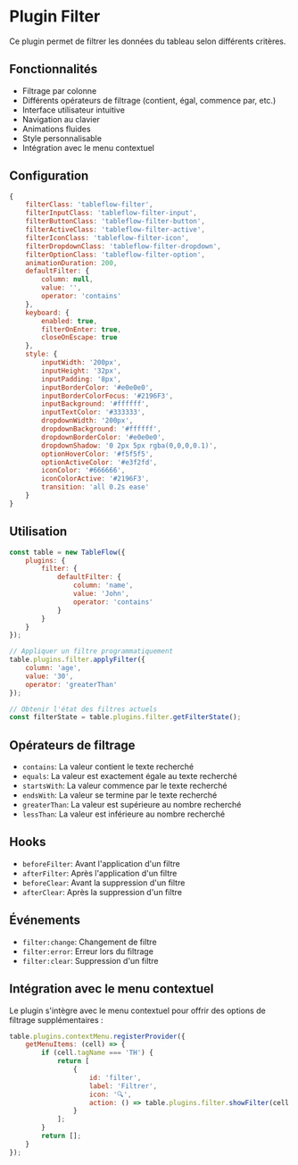 # Plugin Filter

Ce plugin permet de filtrer les données du tableau selon différents critères.

## Fonctionnalités

- Filtrage par colonne
- Différents opérateurs de filtrage (contient, égal, commence par, etc.)
- Interface utilisateur intuitive
- Navigation au clavier
- Animations fluides
- Style personnalisable
- Intégration avec le menu contextuel

## Configuration

```javascript
{
    filterClass: 'tableflow-filter',
    filterInputClass: 'tableflow-filter-input',
    filterButtonClass: 'tableflow-filter-button',
    filterActiveClass: 'tableflow-filter-active',
    filterIconClass: 'tableflow-filter-icon',
    filterDropdownClass: 'tableflow-filter-dropdown',
    filterOptionClass: 'tableflow-filter-option',
    animationDuration: 200,
    defaultFilter: {
        column: null,
        value: '',
        operator: 'contains'
    },
    keyboard: {
        enabled: true,
        filterOnEnter: true,
        closeOnEscape: true
    },
    style: {
        inputWidth: '200px',
        inputHeight: '32px',
        inputPadding: '8px',
        inputBorderColor: '#e0e0e0',
        inputBorderColorFocus: '#2196F3',
        inputBackground: '#ffffff',
        inputTextColor: '#333333',
        dropdownWidth: '200px',
        dropdownBackground: '#ffffff',
        dropdownBorderColor: '#e0e0e0',
        dropdownShadow: '0 2px 5px rgba(0,0,0,0.1)',
        optionHoverColor: '#f5f5f5',
        optionActiveColor: '#e3f2fd',
        iconColor: '#666666',
        iconColorActive: '#2196F3',
        transition: 'all 0.2s ease'
    }
}
```

## Utilisation

```javascript
const table = new TableFlow({
    plugins: {
        filter: {
            defaultFilter: {
                column: 'name',
                value: 'John',
                operator: 'contains'
            }
        }
    }
});

// Appliquer un filtre programmatiquement
table.plugins.filter.applyFilter({
    column: 'age',
    value: '30',
    operator: 'greaterThan'
});

// Obtenir l'état des filtres actuels
const filterState = table.plugins.filter.getFilterState();
```

## Opérateurs de filtrage

- `contains`: La valeur contient le texte recherché
- `equals`: La valeur est exactement égale au texte recherché
- `startsWith`: La valeur commence par le texte recherché
- `endsWith`: La valeur se termine par le texte recherché
- `greaterThan`: La valeur est supérieure au nombre recherché
- `lessThan`: La valeur est inférieure au nombre recherché

## Hooks

- `beforeFilter`: Avant l'application d'un filtre
- `afterFilter`: Après l'application d'un filtre
- `beforeClear`: Avant la suppression d'un filtre
- `afterClear`: Après la suppression d'un filtre

## Événements

- `filter:change`: Changement de filtre
- `filter:error`: Erreur lors du filtrage
- `filter:clear`: Suppression d'un filtre

## Intégration avec le menu contextuel

Le plugin s'intègre avec le menu contextuel pour offrir des options de filtrage supplémentaires :

```javascript
table.plugins.contextMenu.registerProvider({
    getMenuItems: (cell) => {
        if (cell.tagName === 'TH') {
            return [
                {
                    id: 'filter',
                    label: 'Filtrer',
                    icon: '🔍',
                    action: () => table.plugins.filter.showFilter(cell.dataset.column)
                }
            ];
        }
        return [];
    }
});
``` 
